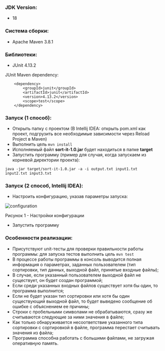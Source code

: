 ### JDK Version:

* 18

### Система сборки:

* Apache Maven 3.8.1

### Библиотеки:

* JUnit 4.13.2

JUnit Maven dependency:

        <dependency>
            <groupId>junit</groupId>
            <artifactId>junit</artifactId>
            <version>4.13.2</version>
            <scope>test</scope>
        </dependency>

### Запуск (1 способ):

* Открыть папку с проектом (В Intellij IDEA: открыть pom.xml как проект, подгрузить все необходимые зависимости через
  Reload Project в Maven)
* Выполнить цель ```mvn install```
* Исполняемый файл **sort-it-1.0.jar** будет находиться в папке **target**
* Запустить программу (пример для случая, когда запускаем из корневой директории проекта):

```java -jar target/sort-it-1.0.jar -a -i output.txt input1.txt input2.txt input3.txt```

### Запуск (2 способ, Intellij IDEA):

* Настроить конфигурацию, указав параметры запуска:

![configuration](materials/configuration.PNG)

Рисунок 1 - Настройки конфигурации

* Запустить программу

### Особенности реализации:

* Присутствуют unit-тесты для проверки правильности работы программы: для запуска тестов выполнить цель ```mvn test```
* В процессе работы программы в консоль выводится полная информация о параметрах, заданных пользователем (тип
  сортировки, тип
  данных, выходной файл, принятые входные файлы);
* В случае, если указанный пользователем выходной файл не существует, он будет создан программой;
* Если среди указанных входных файлов существует хотя бы один, то программа выполнится;
* Если не будет указан тип сортировки или хотя бы один существующий выходной файл, то будет выведено сообщение об ошибке
  с объяснением ее причины;
* Строки с пробельными символами не обрабатываются, сразу же считываются следующие за ними значения в файле;
* Как только обнаруживается несоответствие указанного типа сортировки с сортировкой в файле, программа перестает
  считывать значения из файла;
* Программа способна работать с большими файлами, не загружая оперативную память.
